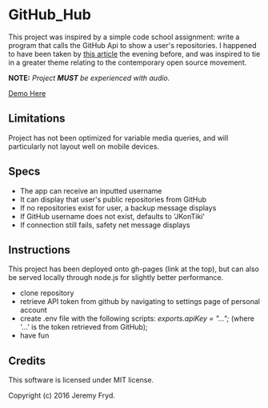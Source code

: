# GitHub_Hub


This project was inspired by a simple code school assignment: write a program that calls the GitHub Api to show a user's repositories. I happened to have been taken by [this article](http://www.newyorker.com/magazine/2007/07/09/the-insurgent) the evening before, and was inspired to tie in a greater theme relating to the contemporary open source movement. 

**NOTE:** _Project **MUST** be experienced with audio._

[Demo Here](https://jkontiki.github.io/github_hub/)


## Limitations

Project has not been optimized for variable media queries, and will particularly not layout well on mobile devices.


## Specs

* The app can receive an inputted username
* It can display that user's public repositories from GitHub
* If no repositories exist for user, a backup message displays
* If GitHub username does not exist, defaults to 'JKonTiki'
* If connection still fails, safety net message displays


## Instructions

This project has been deployed onto gh-pages (link at the top), but can also be served locally through node.js for slightly better performance.

* clone repository
* retrieve API token from github by navigating to settings page of personal account
* create .env file with the following scripts: _exports.apiKey = "...";_ (where '...' is the token retrieved from GitHub);
* have fun


## Credits

This software is licensed under MIT license.

Copyright (c) 2016 Jeremy Fryd.
